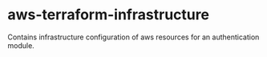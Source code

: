 # aws-terraform-infrastructure
Contains infrastructure configuration of aws resources for an authentication module.
